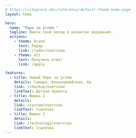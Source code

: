 ```yaml
---
# https://vitepress.dev/reference/default-theme-home-page
layout: home

hero:
  name: "Парк за углом."
  tagline: Внеси свой вклад в развитие окружения.
  actions:
    - theme: brand
      text: Радар
      link: /radar/overview
    - theme: alt
      text: Получить ответ
      link: /apply

features:
  - title: Новый Парк за углом
    details: Самара, Конноармейская, 6а
    link: /checkup/overview
    linkText: Детали проекта
  - title: Фишка 2
    details:
    link: /system/overview
    linkText: Ссылочка
  - title: Фишка 3
    details:
    link: /technology/overview
    linkText: Ссылочка
---
```

